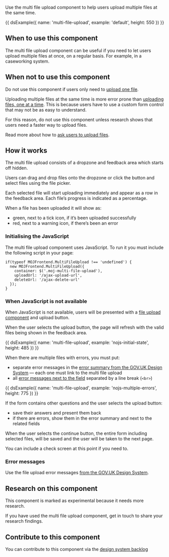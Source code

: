 Use the multi file upload component to help users upload multiple files at the same time.

{{ dsExample({
  name: 'multi-file-upload',
  example: 'default',
  height: 550
}) }}

## When to use this component

The multi file upload component can be useful if you need to let users upload multiple files at once, on a regular basis. For example, in a caseworking system.

## When not to use this component

Do not use this component if users only need to [upload one file](/patterns/upload-files).

Uploading multiple files at the same time is more error prone than [uploading files, one at a time](/patterns/upload-files). This is because users have to use a custom form control that may not be as easy to understand.

For this reason, do not use this component unless research shows that users need a faster way to upload files.

Read more about how to [ask users to upload files](/patterns/upload-files).

## How it works
The multi file upload consists of a dropzone and feedback area which starts off hidden.

<!-- [Image] -->

Users can drag and drop files onto the dropzone or click the button and select files using the file picker.

Each selected file will start uploading immediately and appear as a row in the feedback area. Each file’s progress is indicated as a percentage.

<!-- [Image] -->

When a file has been uploaded it will show as:

- green, next to a tick icon, if it’s been uploaded successfully
- red, next to a warning icon, if there’s been an error

<!-- [Image] -->

### Initialising the JavaScript

The multi file upload component uses JavaScript. To run it you must include the following script in your page:

```
if(typeof MOJFrontend.MultiFileUpload !== 'undefined') {
  new MOJFrontend.MultiFileUpload({
    container: $('.moj-multi-file-upload'),
    uploadUrl: '/ajax-upload-url',
    deleteUrl: '/ajax-delete-url'
  });
}
```

### When JavaScript is not available

When JavaScript is not available, users will be presented with a [file upload component](https://design-system.service.gov.uk/components/file-upload/) and upload button.

When the user selects the upload button, the page will refresh with the valid files being shown in the feedback area.

{{ dsExample({
  name: 'multi-file-upload',
  example: 'nojs-initial-state',
  height: 485
}) }}

When there are multiple files with errors, you must put:

- separate error messages in the [error summary from the GOV.UK Design System](https://design-system.service.gov.uk/components/error-summary/) — each one must link to the multi file upload
- all [error messages next to the field](https://design-system.service.gov.uk/components/error-message/) separated by a line break (`<br>`)

{{ dsExample({
  name: 'multi-file-upload',
  example: 'nojs-multiple-errors',
  height: 775
}) }}

If the form contains other questions and the user selects the upload button:

- save their answers and present them back
- if there are errors, show them in the error summary and next to the related fields

When the user selects the continue button, the entire form including selected files, will be saved and the user will be taken to the next page.

You can include a check screen at this point if you need to.

### Error messages

Use the file upload error messages [from the GOV.UK Design System](https://design-system.service.gov.uk/components/file-upload/#error-messages).

## Research on this component

This component is marked as experimental because it needs more research.

If you have used the multi file upload component, get in touch to share your research findings.

## Contribute to this component

You can contribute to this component via the [design system backlog](https://github.com/ministryofjustice/moj-design-system-backlog/issues/1)